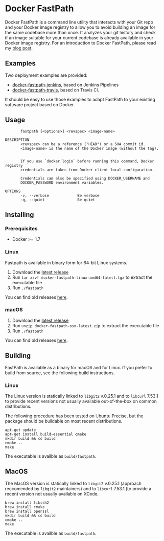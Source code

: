 # Docker FastPath

Docker FastPath is a command line utility that interacts with your Git repo and your Docker image registry to allow you to avoid building an image for the same codebase more than once. It analyzes your git history and check if an image suitable for your current codebase is already available in your Docker image registry. For an introduction to Docker FastPath, please read my [blog post](https://medium.com/@mfornasa/docker-fastpath-only-build-your-images-once-a4c3beeae7d3).

## Examples
Two deployment examples are provided:
* [docker-fastpath-jenkins](https://github.com/mfornasa/docker-fastpath-jenkins), based on Jenkins Pipelines
* [docker-fastpath-travis](https://github.com/mfornasa/docker-fastpath-travis), based on Travis CI.

It should be easy to use those examples to adapt FastPath to your existing software project based on Docker.

## Usage
```
       fastpath [<options>] <revspec> <image-name>

DESCRIPTION
       <revspec> can be a reference ("HEAD") or a SHA commit id.
       <image-name> is the name of the Docker image (without the tag).


       If you use `docker login` before running this command, Docker registry
       credentials are taken from Docker client local configuration.

       Credentials can also be specified using DOCKER_USERNAME and
       DOCKER_PASSWORD environment variables.

OPTIONS
       -v, --verbose             Be verbose
       -q, --quiet               Be quiet
```

## Installing
### Prerequisites
* Docker >= 1.7

### Linux
Fastpath is available in binary form for 64-bit Linux systems.

1. Download the [latest release](https://docker-fastpath.s3-eu-west-1.amazonaws.com/releases/linux/docker-fastpath-linux-amd64-latest.tgz)
2. Run `tar xzvf docker-fastpath-linux-amd64-latest.tgz` to extract the executable file
3. Run `./fastpath`

You can find old releases [here](http://docker-fastpath.s3-website-eu-west-1.amazonaws.com/releases/linux/).

### macOS
1. Download the [latest release](https://docker-fastpath.s3-eu-west-1.amazonaws.com/releases/osx/docker-fastpath-osx-latest.zip)
2. Run `unzip docker-fastpath-osx-latest.zip` to extract the executable file
3. Run `./fastpath`

You can find old releases [here](http://docker-fastpath.s3-website-eu-west-1.amazonaws.com/releases/osx/).

## Building
FastPath is available as a binary for macOS and for Linux. If you prefer to build from source, see the following build instructions.

### Linux
The Linux version is statically linked to `libgit2` v.0.25.1 and to `libcurl` 7.53.1 to provide recent versions not usually available out-of-the-box on common distributions.

The following procedure has been tested on Ubuntu Precise, but the package should be buildable on most recent distributions.

```
apt-get update
apt-get install build-essential cmake
mkdir build && cd build
cmake ..
make
```

The executable is availble as `build/fastpath`.


## MacOS

The MacOS version is statically linked to `libgit2` v.0.25.1 (approach reccomended by `libgit2` maintainers) and to `libcurl` 7.53.1 (to provide a recent version not usually available on XCode.

```
brew install libssh2
brew install cmake
brew install openssl
mkdir build && cd build
cmake ..
make
```

The executable is availble as `build/fastpath`.

